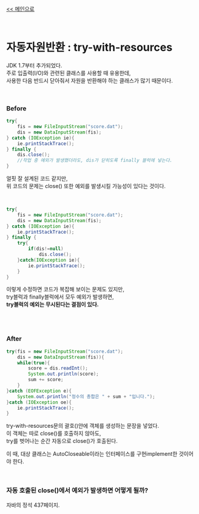 
[<< 메인으로](https://github.com/AtomicLiquors/Java_Wiki_Chb)

&nbsp;  

# 자동자원반환 : try-with-resources
JDK 1.7부터 추가되었다.  
주로 입출력(I/O)와 관련된 클래스를 사용할 때 유용한데,  
사용한 다음 반드시 닫아줘서 자원을 반환해야 하는 클래스가 많기 때문이다.

&nbsp;  
### Before
```java
try{
    fis = new FileInputStream("score.dat");
    dis = new DataInputStream(fis);
} catch (IOException ie){
    ie.printStackTrace();
} finally {
    dis.close();
    //작업 중 예외가 발생했더라도, dis가 닫히도록 finally 블럭에 넣는다.
}
```
얼핏 잘 설계된 코드 같지만,  
위 코드의 문제는 close() 또한 예외를 발생시킬 가능성이 있다는 것이다.


&nbsp;  
```java
try{
    fis = new FileInputStream("score.dat");
    dis = new DataInputStream(fis);
} catch (IOException ie){
    ie.printStackTrace();
} finally {
    try{
        if(dis!=null)
            dis.close();
    }catch(IOException ie){
        ie.printStackTrace();
    }
}
```
이렇게 수정하면 코드가 복잡해 보이는 문제도 있지만,  
try블럭과 finally블럭에서 모두 예외가 발생하면,   
**try블럭의 예외는 무시된다는 결점이 있다.**

&nbsp;  
&nbsp;  
### After
```java
try(fis = new FileInputStream("score.dat");
    dis = new DataInputStream(fis)){
    while(true){
        score = dis.readInt();
        System.out.println(score);
        sum += score;
    }
}catch (EOFException e){
    System.out.println("정수의 총합은 " + sum + "입니다.");
}catch (IOException oe){
    ie.printStackTrace();
}
```
try-with-resources문의 괄호()안에 객체를 생성하는 문장을 넣었다.  
이 객체는 따로 close()를 호출하지 않아도,  
try를 벗어나는 순간 자동으로 close()가 호출된다.

이 때, 대상 클래스는 AutoCloseable이라는 인터페이스를 구현implement한 것이어야 한다.

&nbsp;  
### 자동 호출된 close()에서 예외가 발생하면 어떻게 될까?
자바의 정석 437페이지.
